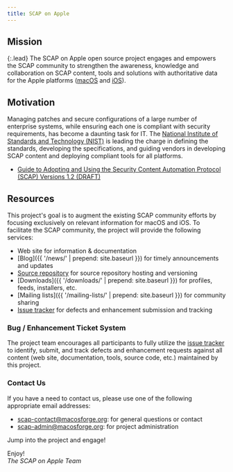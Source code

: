 ```yaml
---
title: SCAP on Apple
---
```


## Mission

{:.lead}
The SCAP on Apple open source project engages and empowers the SCAP community to strengthen the awareness, knowledge and collaboration on SCAP content, tools and solutions with authoritative data for the Apple platforms ([macOS](http://www.apple.com/macos/) and [iOS](http://www.apple.com/ios/)).


## Motivation

Managing patches and secure configurations of a large number of enterprise systems, while ensuring each one is compliant with security requirements, has become a daunting task for IT. The [National Institute of Standards and Technology (NIST)](http://scap.nist.gov) is leading the charge in defining the standards, developing the specifications, and guiding vendors in developing SCAP content and deploying compliant tools for all platforms.

* [Guide to Adopting and Using the Security Content Automation Protocol (SCAP) Versions 1.2 (DRAFT)](http://csrc.nist.gov/publications/drafts/800-117-R1/Draft-SP800-117-r1.pdf)


## Resources

This project's goal is to augment the existing SCAP community efforts by focusing exclusively on relevant information for macOS and iOS. To facilitate the SCAP community, the project will provide the following services:

* Web site for information & documentation
* [Blog]({{ '/news/' | prepend: site.baseurl }}) for timely announcements and updates
* [Source repository](https://github.com/scaponapple/scaponapple) for source repository hosting and versioning
* [Downloads]({{ '/downloads/' | prepend: site.baseurl }}) for profiles, feeds, installers, etc.
* [Mailing lists]({{ '/mailing-lists/' | prepend: site.baseurl }}) for community sharing
* [Issue tracker](https://github.com/scaponapple/scaponapple/issues) for defects and enhancement submission and tracking

### Bug / Enhancement Ticket System

The project team encourages all participants to fully utilize the [issue tracker](https://github.com/scaponapple/scaponapple/issues) to identify, submit, and track defects and enhancement requests against all content (web site, documentation, tools, source code, etc.) maintained by this project.

### Contact Us

If you have a need to contact us, please use one of the following appropriate email addresses:

* <scap-contact@macosforge.org>: for general questions or contact
* <scap-admin@macosforge.org>: for project administration

Jump into the project and engage!

Enjoy!  
*The SCAP on Apple Team*
